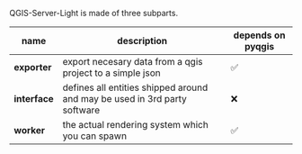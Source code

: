 QGIS-Server-Light is made of three subparts.

| name          | description                                                               | depends on pyqgis |
|---------------|---------------------------------------------------------------------------|-------------------|
| **exporter** | export necesary data from a qgis project to a simple json                 | ✅|
| **interface**     | defines all entities shipped around and may be used in 3rd party software |❌|
| **worker**      | the actual rendering system which you can spawn                           |✅|
